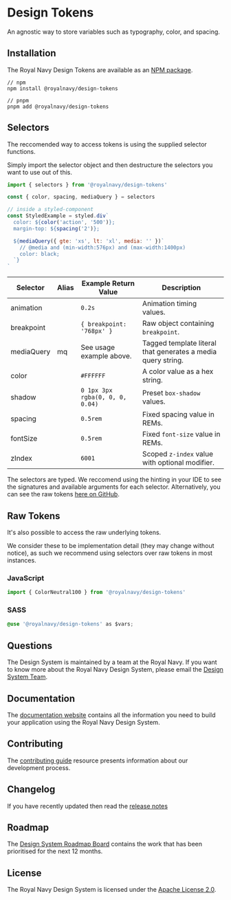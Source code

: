 # Design Tokens

An agnostic way to store variables such as typography, color, and spacing.

## Installation

The Royal Navy Design Tokens are available as an [NPM package](https://www.npmjs.com/package/@royalnavy/design-tokens).

```
// npm
npm install @royalnavy/design-tokens

// pnpm
pnpm add @royalnavy/design-tokens
```

## Selectors

The reccomended way to access tokens is using the supplied selector functions.

Simply import the selector object and then destructure the selectors you want to use out of this.

```javascript
import { selectors } from '@royalnavy/design-tokens'

const { color, spacing, mediaQuery } = selectors

// inside a styled-component
const StyledExample = styled.div`
  color: ${color('action', '500')};
  margin-top: ${spacing('2')};

  ${mediaQuery({ gte: 'xs', lt: 'xl', media: '' })`
    // @media and (min-width:576px) and (max-width:1400px)
    color: black;
  `}
`
```

| Selector   | Alias | Example Return Value            | Description                                                  |
| ---------- | ----- | ------------------------------- | ------------------------------------------------------------ |
| animation  |       | `0.2s`                          | Animation timing values.                                     |
| breakpoint |       | `{ breakpoint: '768px' }`       | Raw object containing `breakpoint`.                          |
| mediaQuery | mq    | See usage example above.        | Tagged template literal that generates a media query string. |
| color      |       | `#FFFFFF`                       | A color value as a hex string.                               |
| shadow     |       | `0 1px 3px rgba(0, 0, 0, 0.04)` | Preset `box-shadow` values.                                  |
| spacing    |       | `0.5rem`                        | Fixed spacing value in REMs.                                 |
| fontSize   |       | `0.5rem`                        | Fixed `font-size` value in REMs.                             |
| zIndex     |       | `6001`                          | Scoped `z-index` value with optional modifier.               |

The selectors are typed. We reccomend using the hinting in your IDE to see the signatures and available arguments for each selector. Alternatively, you can see the raw tokens [here on GitHub](https://github.com/Royal-Navy/design-system/tree/master/packages/design-tokens/src/tokens).

## Raw Tokens

It's also possible to access the raw underlying tokens.

We consider these to be implementation detail (they may change without notice), as such we recommend using selectors over raw tokens in most instances.

### JavaScript

```javascript
import { ColorNeutral100 } from '@royalnavy/design-tokens'
```

### SASS

```css
@use '@royalnavy/design-tokens' as $vars;
```

## Questions

The Design System is maintained by a team at the Royal Navy. If you want to know more about the Royal Navy Design System, please email the [Design System Team](mailto:design-system@royalnavy.io).

## Documentation

The [documentation website](https://docs.royalnavy.io/) contains all the information you need to build your application using the Royal Navy Design System.

## Contributing

The [contributing guide](https://github.com/Royal-Navy/design-system/blob/master/docs/contributing.md) resource presents information about our development process.

## Changelog

If you have recently updated then read the [release notes](https://github.com/Royal-Navy/design-system/releases)

## Roadmap

The [Design System Roadmap Board](https://github.com/Royal-Navy/design-system/projects/7) contains the work that has been prioritised for the next 12 months.

## License

The Royal Navy Design System is licensed under the [Apache License 2.0](https://github.com/Royal-Navy/design-system/blob/master/LICENSE).
